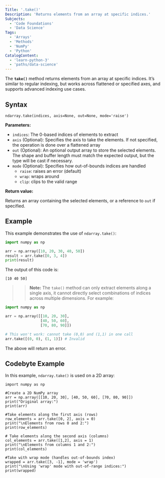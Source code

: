 ```yaml
---
Title: '.take()'
Description: 'Returns elements from an array at specific indices.'
Subjects:
  - 'Code Foundations'
  - 'Data Science'
Tags:
  - 'Arrays'
  - 'Methods'
  - 'NumPy'
  - 'Python'
CatalogContent:
  - 'learn-python-3'
  - 'paths/data-science'
---
```


The **`take()`** method returns elements from an array at specific indices. It’s similar to regular indexing, but works across flattened or specified axes, and supports advanced indexing use cases.

## Syntax

```pseudo
ndarray.take(indices, axis=None, out=None, mode='raise')
```

**Parameters:**

- `indices`: The 0-based indices of elements to extract
- `axis` (Optional): Specifies the axis to take the elements. If not specified, the operation is done over a flattened array
- `out` (Optional): An optional output array to store the selected elements. The shape and buffer length must match the expected output, but the type will be cast if necessary.
- `mode` (Optional): Specifies how out-of-bounds indices are handled
  - `raise`: raises an error (default)
  - `wrap`: wraps around
  - `clip`: clips to the valid range

**Return value:**

Returns an array containing the selected elements, or a reference to `out` if specified.

## Example

This example demonstrates the use of `ndarray.take()`:

```py
import numpy as np

arr = np.array([10, 20, 30, 40, 50])
result = arr.take([0, 3, 4])
print(result)
```

The output of this code is:

```shell
[10 40 50]
```

> > **Note:** The `take()` method can only extract elements along a single axis, it cannot directly select combinations of indices across multiple dimensions. For example:

```py
import numpy as np

arr = np.array([[10, 20, 30],
                [40, 50, 60],
                [70, 80, 90]])

# This won't work: cannot take (0,0) and (1,1) in one call
arr.take([(0, 0), (1, 1)]) # Invalid
```

The above will return an error.

## Codebyte Example

In this example, `ndarray.take()` is used on a 2D array:

```codebyte/python
import numpy as np

#Create a 2D NumPy array
arr = np.array([[10, 20, 30], [40, 50, 60], [70, 80, 90]])
print("Original array:")
print(arr)

#Take elements along the first axis (rows)
row_elements = arr.take([0, 2], axis = 0)
print("\nElements from rows 0 and 2:")
print(row_elements)

# Take elements along the second axis (columns)
col_elements = arr.take([1,2], axis = 1)
print("\nElements from columns 1 and 2:")
print(col_elements)

#Take with wrap mode (handles out-of-bounds index)
wrapped = arr.take([3, -1], mode = 'wrap')
print("\nUsing 'wrap' mode with out-of-range indices:")
print(wrapped)
```
